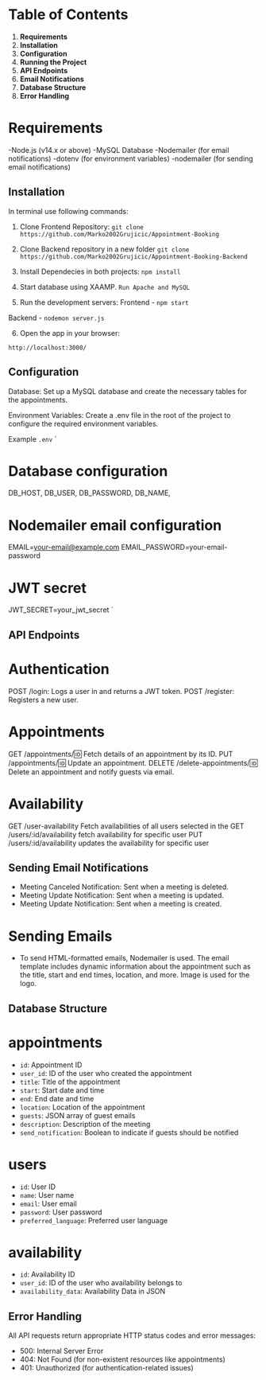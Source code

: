 # Table of Contents

1. **Requirements**
2. **Installation**
3. **Configuration**
4. **Running the Project**
5. **API Endpoints**
6. **Email Notifications**
7. **Database Structure**
8. **Error Handling**

# Requirements

-Node.js (v14.x or above)
-MySQL Database
-Nodemailer (for email notifications)
-dotenv (for environment variables)
-nodemailer (for sending email notifications)

## Installation

In terminal use following commands:

1. Clone Frontend Repository:
   `git clone https://github.com/Marko2002Grujicic/Appointment-Booking`

2. Clone Backend repository in a new folder
   `git clone https://github.com/Marko2002Grujicic/Appointment-Booking-Backend`

3. Install Dependecies in both projects:
   `npm install`

4. Start database using XAAMP.
   `Run Apache and MySQL`

5. Run the development servers:
   Frontend - `npm start`

Backend - `nodemon server.js`

6. Open the app in your browser:

`http://localhost:3000/`

## Configuration

Database: Set up a MySQL database and create the necessary tables for the appointments.

Environment Variables: Create a .env file in the root of the project to configure the required environment variables.

Example `.env`
`

# Database configuration

DB_HOST,
DB_USER,
DB_PASSWORD,
DB_NAME,

# Nodemailer email configuration

EMAIL=your-email@example.com
EMAIL_PASSWORD=your-email-password

# JWT secret

JWT_SECRET=your_jwt_secret
`

## API Endpoints

# Authentication

POST /login: Logs a user in and returns a JWT token.
POST /register: Registers a new user.

# Appointments

GET /appointments/:id: Fetch details of an appointment by its ID.
PUT /appointments/:id: Update an appointment.
DELETE /delete-appointments/:id: Delete an appointment and notify guests via email.

# Availability

GET /user-availability Fetch availabilities of all users selected in the
GET /users/:id/availability fetch availability for specific user
PUT /users/:id/availability updates the availability for specific user

## Sending Email Notifications

- Meeting Canceled Notification: Sent when a meeting is deleted.
- Meeting Update Notification: Sent when a meeting is updated.
- Meeting Update Notification: Sent when a meeting is created.

# Sending Emails

- To send HTML-formatted emails, Nodemailer is used. The email template includes dynamic information about the appointment such as the title, start and end times, location, and more. Image is used for the logo.

## Database Structure

# appointments

- `id`: Appointment ID
- `user_id`: ID of the user who created the appointment
- `title`: Title of the appointment
- `start`: Start date and time
- `end`: End date and time
- `location`: Location of the appointment
- `guests`: JSON array of guest emails
- `description`: Description of the meeting
- `send_notification`: Boolean to indicate if guests should be notified

# users

- `id`: User ID
- `name`: User name
- `email`: User email
- `password`: User password
- `preferred_language`: Preferred user language

# availability

- `id`: Availability ID
- `user_id`: ID of the user who availability belongs to
- `availability_data`: Availability Data in JSON

## Error Handling

All API requests return appropriate HTTP status codes and error messages:

- 500: Internal Server Error
- 404: Not Found (for non-existent resources like appointments)
- 401: Unauthorized (for authentication-related issues)

